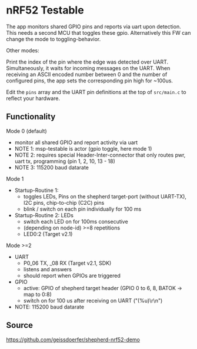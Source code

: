 # nRF52 Testable

The app monitors shared GPIO pins and reports via uart upon detection. 
This needs a second MCU that toggles these gpio. 
Alternatively this FW can change the mode to toggling-behavior.

Other modes:

Print the index of the pin where the edge was detected over UART. 
Simultaneously, it waits for incoming messages on the UART. 
When receiving an ASCII encoded number between 0 and the number of configured pins, 
the app sets the corresponding pin high for ~100us.

Edit the `pins` array and the UART pin definitions at the top of `src/main.c` to reflect your hardware.

## Functionality

Mode 0 (default)

- monitor all shared GPIO and report activity via uart
- NOTE 1: msp-testable is actor (gpio toggle, here mode 1)
- NOTE 2: requires special Header-Inter-connector that only routes pwr, uart tx, programming (pin 1, 2, 10, 13 - 18)
- NOTE 3: 115200 baud datarate

Mode 1

- Startup-Routine 1:
  - toggles LEDs, Pins on the shepherd target-port (without UART-TX), I2C pins, chip-to-chip (C2C) pins
  - blink / switch on each pin individually for 100 ms
- Startup-Routine 2: LEDs
  - switch each LED on for 100ms consecutive
  - (depending on node-id) >=8 repetitions
  - LED0:2 (Target v2.1)

Mode >=2

- UART
    - P0_06 TX, _08 RX (Target v2.1, SDK)
    - listens and answers
    - should report when GPIOs are triggered
- GPIO
    - active: GPIO of shepherd target header (GPIO 0 to 6, 8, BATOK -> map to 0:8)
    - switch on for 100 us after receiving on UART ("(%u)\r\n")
- NOTE: 115200 baud datarate

## Source

https://github.com/geissdoerfer/shepherd-nrf52-demo
